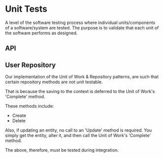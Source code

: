 # Unit Tests

A level of the software testing process where individual units/components of a software/system are tested. The purpose is to validate that each unit of the software performs as designed.

## API


## User Repository

Our implementation of the Unit of Work & Repository patterns, are such that certain repository methods are not unit testable.

That is because the saving to the context is deferred to the Unit of Work's 'Complete' method. 

These methods include:

* Create
* Delete

Also, if updating an entity, no call to an 'Update' method is required. You simply get the entity, alter it, and then call the Unit of 
Work's 'Complete' method.

The above, therefore, must be tested during integration.